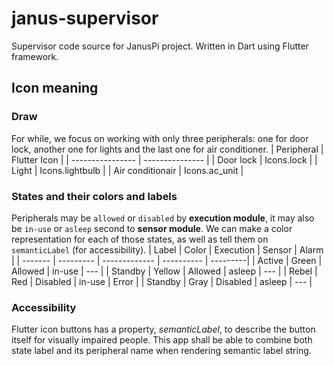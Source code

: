 # janus-supervisor
Supervisor code source for JanusPi project. Written in Dart using Flutter framework.

## Icon meaning
### Draw
For while, we focus on working with only three peripherals: one for door lock, another one for lights and the last one for air conditioner.
| Peripheral       | Flutter Icon    |
| ---------------- | --------------- |
| Door lock        | Icons.lock      |
| Light            | Icons.lightbulb |
| Air conditionair | Icons.ac\_unit  |
### States and their colors and labels
Peripherals may be `allowed` or `disabled` by __execution module__, it may also be `in-use` or `asleep` second to __sensor module__.
We can make a color representation for each of those states, as well as tell them on `semanticLabel` (for accessibility).
| Label | Color | Execution | Sensor | Alarm |
| ------- | --------- | -------------  | ---------- | ---------|
| Active | Green | Allowed | in-use | --- |
| Standby | Yellow | Allowed | asleep | --- |
| Rebel | Red | Disabled | in-use | Error |
| Standby | Gray | Disabled | asleep | --- |
### Accessibility
Flutter icon buttons has a property, _semanticLabel_, to describe the button itself for visually impaired people.
This app shall be able to combine both state label and its peripheral name when rendering semantic label string.
 
